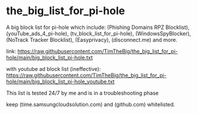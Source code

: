 # the_big_list_for_pi-hole
 A big block list for pi-hole which include: (Phishing Domains RPZ Blocklist), (youTube_ads_4_pi-hole), (tv_block_list_for_pi-hole), (WindowsSpyBlocker), (NoTrack Tracker Blocklist), (Easyprivacy), (disconnect.me) and more. 

link:
https://raw.githubusercontent.com/TimTheBig/the_big_list_for_pi-hole/main/big_block_list_pi-hole.txt

with youtube ad block list (ineffective):
https://raw.githubusercontent.com/TimTheBig/the_big_list_for_pi-hole/main/big_block_list_pi-hole_youtube.txt

This list is tested 24/7 by me and is in a troubleshooting phase

keep (time.samsungcloudsolution.com) and (github.com) whitelisted.
